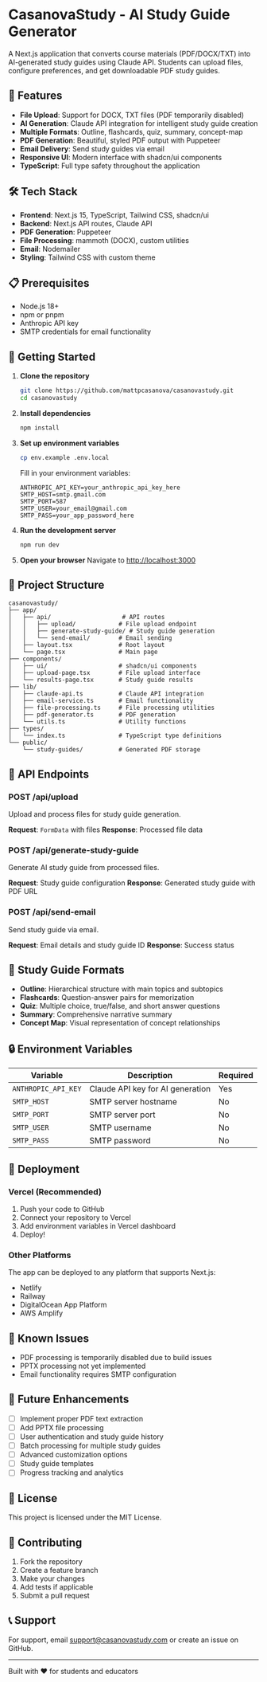 # CasanovaStudy - AI Study Guide Generator

A Next.js application that converts course materials (PDF/DOCX/TXT) into AI-generated study guides using Claude API. Students can upload files, configure preferences, and get downloadable PDF study guides.

## 🚀 Features

- **File Upload**: Support for DOCX, TXT files (PDF temporarily disabled)
- **AI Generation**: Claude API integration for intelligent study guide creation
- **Multiple Formats**: Outline, flashcards, quiz, summary, concept-map
- **PDF Generation**: Beautiful, styled PDF output with Puppeteer
- **Email Delivery**: Send study guides via email
- **Responsive UI**: Modern interface with shadcn/ui components
- **TypeScript**: Full type safety throughout the application

## 🛠️ Tech Stack

- **Frontend**: Next.js 15, TypeScript, Tailwind CSS, shadcn/ui
- **Backend**: Next.js API routes, Claude API
- **PDF Generation**: Puppeteer
- **File Processing**: mammoth (DOCX), custom utilities
- **Email**: Nodemailer
- **Styling**: Tailwind CSS with custom theme

## 📋 Prerequisites

- Node.js 18+ 
- npm or pnpm
- Anthropic API key
- SMTP credentials for email functionality

## 🚀 Getting Started

1. **Clone the repository**
   ```bash
   git clone https://github.com/mattpcasanova/casanovastudy.git
   cd casanovastudy
   ```

2. **Install dependencies**
   ```bash
   npm install
   ```

3. **Set up environment variables**
   ```bash
   cp env.example .env.local
   ```
   
   Fill in your environment variables:
   ```env
   ANTHROPIC_API_KEY=your_anthropic_api_key_here
   SMTP_HOST=smtp.gmail.com
   SMTP_PORT=587
   SMTP_USER=your_email@gmail.com
   SMTP_PASS=your_app_password_here
   ```

4. **Run the development server**
   ```bash
   npm run dev
   ```

5. **Open your browser**
   Navigate to [http://localhost:3000](http://localhost:3000)

## 📁 Project Structure

```
casanovastudy/
├── app/
│   ├── api/                    # API routes
│   │   ├── upload/            # File upload endpoint
│   │   ├── generate-study-guide/ # Study guide generation
│   │   └── send-email/        # Email sending
│   ├── layout.tsx             # Root layout
│   └── page.tsx               # Main page
├── components/
│   ├── ui/                    # shadcn/ui components
│   ├── upload-page.tsx        # File upload interface
│   └── results-page.tsx       # Study guide results
├── lib/
│   ├── claude-api.ts          # Claude API integration
│   ├── email-service.ts       # Email functionality
│   ├── file-processing.ts     # File processing utilities
│   ├── pdf-generator.ts       # PDF generation
│   └── utils.ts               # Utility functions
├── types/
│   └── index.ts               # TypeScript type definitions
└── public/
    └── study-guides/          # Generated PDF storage
```

## 🔧 API Endpoints

### POST /api/upload
Upload and process files for study guide generation.

**Request**: `FormData` with files
**Response**: Processed file data

### POST /api/generate-study-guide
Generate AI study guide from processed files.

**Request**: Study guide configuration
**Response**: Generated study guide with PDF URL

### POST /api/send-email
Send study guide via email.

**Request**: Email details and study guide ID
**Response**: Success status

## 🎨 Study Guide Formats

- **Outline**: Hierarchical structure with main topics and subtopics
- **Flashcards**: Question-answer pairs for memorization
- **Quiz**: Multiple choice, true/false, and short answer questions
- **Summary**: Comprehensive narrative summary
- **Concept Map**: Visual representation of concept relationships

## 🔒 Environment Variables

| Variable | Description | Required |
|----------|-------------|----------|
| `ANTHROPIC_API_KEY` | Claude API key for AI generation | Yes |
| `SMTP_HOST` | SMTP server hostname | No |
| `SMTP_PORT` | SMTP server port | No |
| `SMTP_USER` | SMTP username | No |
| `SMTP_PASS` | SMTP password | No |

## 🚀 Deployment

### Vercel (Recommended)

1. Push your code to GitHub
2. Connect your repository to Vercel
3. Add environment variables in Vercel dashboard
4. Deploy!

### Other Platforms

The app can be deployed to any platform that supports Next.js:
- Netlify
- Railway
- DigitalOcean App Platform
- AWS Amplify

## 🐛 Known Issues

- PDF processing is temporarily disabled due to build issues
- PPTX processing not yet implemented
- Email functionality requires SMTP configuration

## 🔮 Future Enhancements

- [ ] Implement proper PDF text extraction
- [ ] Add PPTX file processing
- [ ] User authentication and study guide history
- [ ] Batch processing for multiple study guides
- [ ] Advanced customization options
- [ ] Study guide templates
- [ ] Progress tracking and analytics

## 📝 License

This project is licensed under the MIT License.

## 🤝 Contributing

1. Fork the repository
2. Create a feature branch
3. Make your changes
4. Add tests if applicable
5. Submit a pull request

## 📞 Support

For support, email support@casanovastudy.com or create an issue on GitHub.

---

Built with ❤️ for students and educators